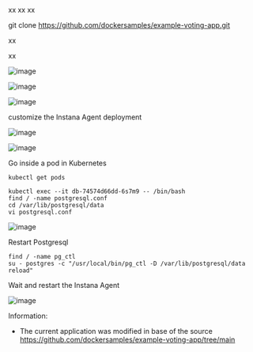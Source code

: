 xx
xx
xx

  git clone https://github.com/dockersamples/example-voting-app.git

xx

xx


![image](https://github.com/user-attachments/assets/f6b6c1e7-3344-4ac0-9d2c-afcd8670ef90)




![image](https://github.com/user-attachments/assets/7f9ce5f2-d7e0-465b-860b-c78ad9453b8c)



![image](https://github.com/user-attachments/assets/b362fcf8-f431-42ae-b8b9-fe47eb5a232b)

customize the Instana Agent deployment

![image](https://github.com/user-attachments/assets/49814c57-bf3b-47bd-81ae-7c87418b588c)



![image](https://github.com/user-attachments/assets/147bc478-3576-41c4-bced-de71b0b010f8)

Go inside a pod in Kubernetes

    kubectl get pods

    kubectl exec --it db-74574d66dd-6s7m9 -- /bin/bash
    find / -name postgresql.conf
    cd /var/lib/postgresql/data
    vi postgresql.conf

![image](https://github.com/user-attachments/assets/72ce456e-9d77-44ad-b031-fbd0d84b9443)

Restart Postgresql

    find / -name pg_ctl
    su - postgres -c "/usr/local/bin/pg_ctl -D /var/lib/postgresql/data reload"

Wait and restart the Instana Agent

![image](https://github.com/user-attachments/assets/9fa6db36-7457-421d-a220-dcd1846602f1)

    

Information:

- The current application was modified in base of the source https://github.com/dockersamples/example-voting-app/tree/main 
